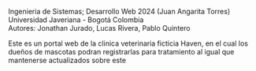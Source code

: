 Ingenieria de Sistemas; Desarrollo Web 2024 (Juan Angarita Torres) <br/>
Universidad Javeriana - Bogotá Colombia <br/>
Autores: Jonathan Jurado, Lucas Rivera, Pablo Quintero<br/>

Este es un portal web de la clinica veterinaria ficticia Haven, en el cual los dueños de mascotas podran registrarlas para tratamiento al igual que mantenerse actualizados sobre este
